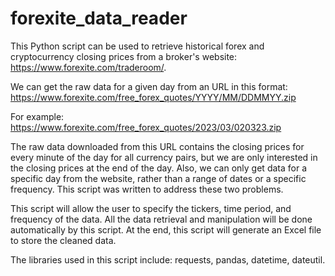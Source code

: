 # forexite_data_reader

This Python script can be used to retrieve historical forex and cryptocurrency closing prices from a broker's website: https://www.forexite.com/traderoom/.  


We can get the raw data for a given day from an URL in this format: https://www.forexite.com/free_forex_quotes/YYYY/MM/DDMMYY.zip

For example: https://www.forexite.com/free_forex_quotes/2023/03/020323.zip

The raw data downloaded from this URL contains the closing prices for every minute of the day for all currency pairs, but we are only interested in the closing prices at the end of the day. Also, we can only get data for a specific day from the website, rather than a range of dates or a specific frequency. This script was written to address these two problems.

This script will allow the user to specify the tickers, time period, and frequency of the data. All the data retrieval and manipulation will be done automatically by this script. At the end, this script will generate an Excel file to store the cleaned data.

The libraries used in this script include: requests, pandas, datetime, dateutil.
